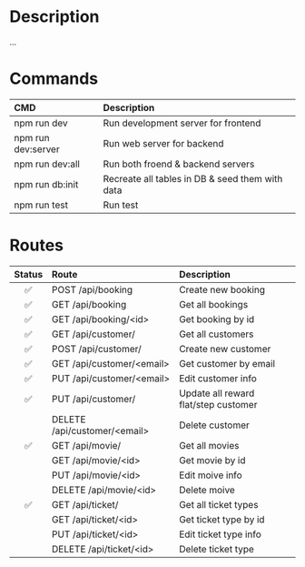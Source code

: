 # Description

...

# Commands

| CMD                | Description                                     |
| :----------------- | :---------------------------------------------- |
| npm run dev        | Run development server for frontend             |
| npm run dev:server | Run web server for backend                      |
| npm run dev:all    | Run both froend & backend servers               |
| npm run db:init    | Recreate all tables in DB & seed them with data |
| npm run test       | Run test                                        |

# Routes

| Status | Route                          | Description                          |
| :----: | :----------------------------- | :----------------------------------- |
|   ✅   | POST /api/booking              | Create new booking                   |
|   ✅   | GET /api/booking               | Get all bookings                     |
|   ✅   | GET /api/booking/\<id\>        | Get booking by id                    |
|   ✅   | GET /api/customer/             | Get all customers                    |
|   ✅   | POST /api/customer/            | Create new customer                  |
|   ✅   | GET /api/customer/\<email\>    | Get customer by email                |
|   ✅   | PUT /api/customer/\<email\>    | Edit customer info                   |
|   ✅   | PUT /api/customer/             | Update all reward flat/step customer |
|        | DELETE /api/customer/\<email\> | Delete customer                      |
|   ✅   | GET /api/movie/                | Get all movies                       |
|        | GET /api/movie/\<id\>          | Get movie by id                      |
|        | PUT /api/movie/\<id\>          | Edit moive info                      |
|        | DELETE /api/movie/\<id\>       | Delete moive                         |
|   ✅   | GET /api/ticket/               | Get all ticket types                 |
|        | GET /api/ticket/\<id\>         | Get ticket type by id                |
|        | PUT /api/ticket/\<id\>         | Edit ticket type info                |
|        | DELETE /api/ticket/\<id\>      | Delete ticket type                   |
